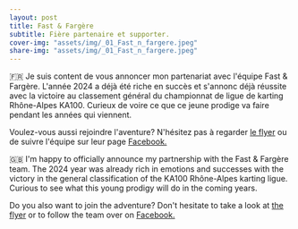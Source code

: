 ```yaml
---
layout: post
title: Fast & Fargère
subtitle: Fière partenaire et supporter.
cover-img: "assets/img/_01_Fast_n_fargere.jpeg"
share-img: "assets/img/_01_Fast_n_fargere.jpeg"
---
```


🇫🇷 Je suis content de vous annoncer mon partenariat avec l'équipe Fast & Fargère. L'année 2024 a déjà été riche en succès et s'annonc déjà réussite avec la victoire au classement général du championnat de ligue de karting Rhône-Alpes KA100. Curieux de voire ce que ce jeune prodige va faire pendant les années qui viennent. 

Voulez-vous aussi rejoindre l'aventure? N'hésitez pas à regarder <a href="/assets/pdf/_flyer_fast_n_fargere.pdf">le flyer</a> ou de suivre l'équipe sur leur page <a href="https://www.facebook.com/profile.php?id=61551105113860">Facebook.</a>

🇬🇧 I'm happy to officially announce my partnership with the Fast & Fargère team. The 2024 year was already rich in emotions and successes with the victory in the general classification of the KA100 Rhône-Alpes karting ligue. Curious to see what this young prodigy will do in the coming years.

Do you also want to join the adventure? Don't hesitate to take a look at <a href="/assets/pdf/_flyer_fast_n_fargere.pdf">the flyer</a> or to follow the team over on <a href="https://www.facebook.com/profile.php?id=61551105113860">Facebook.</a>